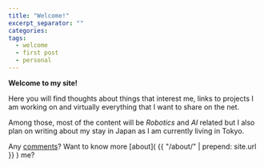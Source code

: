```yaml
---
title: "Welcome!"
excerpt_separator: ""
categories:
tags:
  - welcome
  - first post
  - personal
---
```


**Welcome to my site!**

Here you will find thoughts about things that interest me, links to projects I am working on and virtually everything that I want to share on the net.

Among those, most of the content will be _Robotics_ and _AI_ related but I also plan on writing about my stay in Japan as I am currently living in Tokyo.

Any [comments](mailto:miquelmr@kth.se)? Want to know more [about]( {{ "/about/" | prepend: site.url }} ) me?
